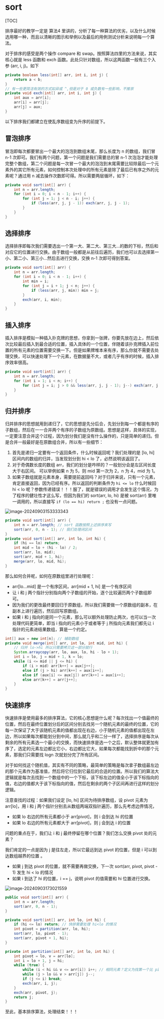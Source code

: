 # sort

[TOC]

排序最好的教学一定是 算法4 里讲的，分析了每一种算法的优劣，以及什么时候选用哪一种，而且以清晰的图示和举例以及最后的用例测试分析来说明每一个算法。

对于排序的感受是两个操作 compare 和 swap。按照算法四里的方法来说，其实核心就是 less 函数和 exch 函数。此处只针对数组，所以这两函数一般有三个入参 (arr, i, j)。如下

```java
private boolean less(int[] arr, int i, int j) {
    return a < b;
}
// 有一些更简洁有效的方式如异或 ^,但是对于 0 或负数有一些影响，不推崇
private void exch(int[] arr, int i, int j) {
    int aux = arr[i];
    arr[i] = arr[j];
    arr[j] = aux;
}
```

以下排序我们都建立在使乱序数组变为升序的前提下。

## 冒泡排序

冒泡即每次都要冒出一个最大的泡泡到数组末尾，那么长度为 n 的数组，我们冒 n-1 次即可。我们有两个问题，第一个问题是我们需要总的冒 n-1 次泡泡才能处理完整个数组，第二个问题是每一次冒一个最大的泡泡到末尾需要比较除最后一个元素外的其它所有元素，如何控制本次处理中的所有元素是除了最后已有序之外的元素呢？通过用 n 减去操作次数即可得。所以需要两层循环，如下：

```java
private void sort(int[] arr) {
    int n = arr.length;
    for (int i = 0; i < n - 1; i++) {
        for (int j = 1; j < n - i; j++) {
            if (less(arr, j, j - 1)) exch(arr, j, j - 1);
        }
    }
}
```

## 选择排序

选择排序即每次我们需要选出一个第一大、第二大、第三大...的数的下标，然后和对应它的位置进行交换。由于数组一般都是从前往后遍历，我们也可以去选择第一小、第二小、第三小...然后去进行交换，交换 n-1 次即可得到答案。

```java
private void sort(int[] arr) {
    int n = arr.length;
    for (int i = 0; i < n - 1; i++) {
        int min = i;
        for (int j = i + 1; j < n; j++) {
            if (less(arr, j, min)) min = j;
        }
        exch(arr, i, min);
    }
}
```

## 插入排序

插入排序是模拟一种插入扑克牌的思想，你拿到一张牌，你要先放在边上，然后依次比较最后插入到最合适的位置，插入具体的一个位置，伴随着该扑克牌插入前位置的所有元素的位置需要交换一下。但是如果牌堆本来有序，那么你就不需要去处理交换，可以快速处理下一个元素，在数据量不大，或者几乎有序的时候，插入排序效率很高。

```java
private void sort(int[] arr) {
    int n = arr.length;
    for (int i = 1; i < n; i++) {
        for (int j = i; j > 0 && less(arr, j, j - 1); j--) exch(arr, j, j - 1);
    }
}
```

## 归并排序

归并排序的思想就用到递归了，它的思想是先分后合，先划分到每一个都是有序的子数组，然后在一一合并两个有序的子数组为原数组。思想是这样，具体的实现，一定要注意合并这个过程，因为划分我们是没有什么操作的，只是简单的递归。但是合并一般最好是在原数组合并，所以有一些细节：

1. 首先是递归一定要有一个返回条件，什么时候返回呢？我们处理的是 [lo, hi] 区间内的数组的归并，当发现划分到 hi < lo 了，必然说明该返回了。
2. 对于奇偶数长度的数组 arr，我们的划分是咋样的？一般划分会是左区间长度大于右区间。
   可以举例如果 n 为 5，则 mid 第一次为 2，n 为 4，mid 为 1。
3. 如果子数组就是元素本身，需要提前返回吗？对于归并来说，只有一个元素，肯定直接返回，因为已经有序。所以返回的判断条件为  `hi <= lo` 什么时候回 hi < lo 呢？参数传递错误！！！服了，就是错误的调用才会发生这个情况，为了程序的健壮性才这么写，但因为我们的 sort(arr, lo, hi) 是被 sort(arr) 里唯一调用的，所以直接写 `if (lo == hi) return ;` 也没有一点问题。

![image-20240903153333343](sort/image-20240903153333343.png)

```java
private void sort(int[] arr) {
    int n = arr.length; // sort 函数按照上述排序来写
    sort(arr, 0, n - 1); // 我们处理闭区间
}
private void sort(int[] arr, int lo, int hi) {
    if (hi == lo) return;
    int mid = lo + (hi - lo) / 2;
    sort(arr, lo, mid);
    sort(arr, mid + 1, hi);
    merge(arr, lo, mid, hi);
}
```

那么如何合并呢，如何在原数组里进行处理呢：

- arr[lo...mid] 是一个有序区间，arr[mid + 1, hi] 是一个有序区间
- 让 i 和 j 两个指针分别指向两个子数组的开始，逐个比较遍历两个子数组即可。
- 因为我们的更改最终要回归于原数组，所以我们需要做一个原数组的副本，在副本上进行遍历，然后回写原数组。
- 如果 i 和 j 指向的是同一个元素，那么可以额外处理防止两次，也可以当一次处理代码更简单，即当 i 指向的元素小于或者等于 j 所指向元素我们都先让 i 指针的元素进结果数组，算是一个约定。

```java
int[] aux = new int[n]; // 辅助数组
private void merge(int[] arr, int lo, int mid, int hi) {
    // 归并 lo->hi 所以只需要拷贝这一部分就行
    System.arraycopy(arr, lo, aux, lo, hi - lo + 1);
    int i = lo, j = mid + 1, k = lo;
    while (i <= mid || j <= hi) {
        if (i > mid) arr[k++] = aux[j++];
        else if (j > hi) arr[k++] = aux[i++];
        else if (aux[i] <= aux[j]) arr[k++] = aux[i++];
        else arr[k++] = arr[j++];
    }
}
```

## 快速排序

快速排序是使用最多的排序算法，它的核心思想是什么呢？每次找出一个值最终的位置，然后在最终位置划分后的区间分别去找另一个随机元素的最终的位置，它的每一次保证了大于该随机元素的值都出现在右边，小于随机元素的值都出现在左边，所以如果每次都能划分到中间，那么就几乎和二分一样了，选择排序是每次从剩余的所有元素选一个最小的交换，而快速排序是选一个之后，默认整体就更加有序了，选定的元素左边都比它小，右边都比它大，如果每次都能找到折中的那个元素，那我们只需要找 logn 次就划分完了所有区间。

对于如何找这个随机值，其实有不同的策略，最简单的策略是每次拿子数组最左边的那个元素作为基准值，然后将它归位到它最后的合适的位置。所以我们的算法大逻辑就是每次去找到一个数组中的一个下标，该下标左边的值全小于该下标指向的值，右边的值都大于该下标指向的值，然后在剩余的两个子区间再进行这样的划分逻辑。

注意查找的过程：如果我们设定 [lo, hi] 区间为待排序数组，设 pivot 元素为 arr[lo]，用 i 和 j 两个指针分别去从数组两端双指针遍历，那么先考虑边界情况，

- 如果 lo 右边的所有元素都小于 arr[pivot]，则 i 会到达 hi 的位置
- 如果 lo 右边的所有元素都大于 arr[pivot]，则 j 会到达 i 的位置

问题的重点在于，我们让 i 和 j 最终停留在哪个位置？我们怎么交换 pivot 处的元素？

我们肯定的一点是因为 j 是往左走，所以它最远到达 pivot 的位置，但是 i 可以到达数组越界的位置 。

- 如果 j 到达 pivot 的位置，就不需要再做交换，下一次 sort(arr, pivot, pivot - 1) 发生 hi < lo 的情况
- 如果 i 到达了 hi 的位置，i == j，说明 pivot 的值需要和 hi 位置进行交换。

![image-20240903173021559](sort/image-20240903173021559.png)

```java
public void sort(int[] arr) {
    int n = arr.length;
    sort(arr, 0, n - 1);
}

private void sort(int[] arr, int lo, int hi) {
    if (hi <= lo) return; // 快排需要处理 hi<lo 的情况
    int pivot = partition(arr, lo, hi);
    sort(arr, lo, pivot - 1);
    sort(arr, pivot + 1, hi);
}
```

```java
private int partition(int[] arr, int lo, int hi) {
    int pivot = lo, v = arr[lo];
    int i = lo + 1, j = hi;
    while (true) {
        while (i < hi && v <= arr[i]) i++; // 相同元素？定义为找第一个比 pivot 大的元素位置
        while (j > lo && v > arr[j]) j--;
        if (j <= i) break;
        exch(arr, i, j);
    }
    exch(arr, pivot, j);
    return j;
}
```

至此，基本排序算法，处理结束！！！
